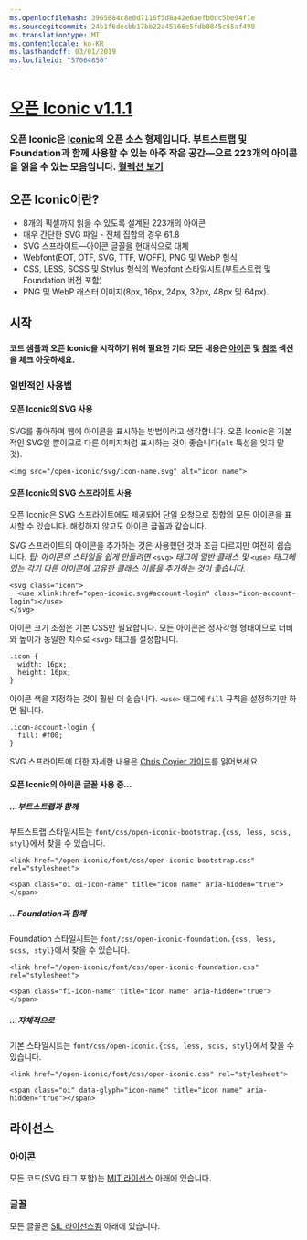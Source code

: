 ```yaml
---
ms.openlocfilehash: 3965884c8e0d7116f5d8a42e6aefb0dc5be94f1e
ms.sourcegitcommit: 24b1f6decbb17bb22a45166e5fdb0845c65af498
ms.translationtype: MT
ms.contentlocale: ko-KR
ms.lasthandoff: 03/01/2019
ms.locfileid: "57064850"
---
```

<a name="open-iconic-v111httpuseiconiccomopen"></a>[오픈 Iconic v1.1.1](http://useiconic.com/open)
===========

### <a name="open-iconic-is-the-open-source-sibling-of-iconichttpuseiconiccom-it-is-a-hyper-legible-collection-of-223-icons-with-a-tiny-footprintmdashready-to-use-with-bootstrap-and-foundation-view-the-collectionhttpuseiconiccomopenicons"></a>오픈 Iconic은 [Iconic](http://useiconic.com)의 오픈 소스 형제입니다. 부트스트랩 및 Foundation과 함께 사용할 수 있는 아주 작은 공간&mdash;으로 223개의 아이콘을 읽을 수 있는 모음입니다. [컬렉션 보기](http://useiconic.com/open#icons)



## <a name="whats-in-open-iconic"></a>오픈 Iconic이란?

* 8개의 픽셀까지 읽을 수 있도록 설계된 223개의 아이콘
* 매우 간단한 SVG 파일 - 전체 집합의 경우 61.8 
* SVG 스프라이트&mdash;아이콘 글꼴을 현대식으로 대체
* Webfont(EOT, OTF, SVG, TTF, WOFF), PNG 및 WebP 형식
* CSS, LESS, SCSS 및 Stylus 형식의 Webfont 스타일시트(부트스트랩 및 Foundation 버전 포함)
* PNG 및 WebP 래스터 이미지(8px, 16px, 24px, 32px, 48px 및 64px).


## <a name="getting-started"></a>시작

#### <a name="for-code-samples-and-everything-else-you-need-to-get-started-with-open-iconic-check-out-our-iconshttpuseiconiccomopenicons-and-referencehttpuseiconiccomopenreference-sections"></a>코드 샘플과 오픈 Iconic을 시작하기 위해 필요한 기타 모든 내용은 [아이콘](http://useiconic.com/open#icons) 및 [참조](http://useiconic.com/open#reference) 섹션을 체크 아웃하세요.

### <a name="general-usage"></a>일반적인 사용법

#### <a name="using-open-iconics-svgs"></a>오픈 Iconic의 SVG 사용

SVG를 좋아하며 웹에 아이콘을 표시하는 방법이라고 생각합니다. 오픈 Iconic은 기본적인 SVG일 뿐이므로 다른 이미지처럼 표시하는 것이 좋습니다(`alt` 특성을 잊지 말 것).

```
<img src="/open-iconic/svg/icon-name.svg" alt="icon name">
```

#### <a name="using-open-iconics-svg-sprite"></a>오픈 Iconic의 SVG 스프라이트 사용

오픈 Iconic은 SVG 스프라이트에도 제공되어 단일 요청으로 집합의 모든 아이콘을 표시할 수 있습니다. 해킹하지 않고도 아이콘 글꼴과 같습니다.

SVG 스프라이트의 아이콘을 추가하는 것은 사용했던 것과 조금 다르지만 여전히 쉽습니다. *팁: 아이콘의 스타일을 쉽게 만들려면*  `<svg>` *태그에 일반 클래스 및*  `<use>` *태그에 있는 각기 다른 아이콘에 고유한 클래스 이름을 추가하는 것이 좋습니다.*  

```
<svg class="icon">
  <use xlink:href="open-iconic.svg#account-login" class="icon-account-login"></use>
</svg>
```

아이콘 크기 조정은 기본 CSS만 필요합니다. 모든 아이콘은 정사각형 형태이므로 너비와 높이가 동일한 치수로 `<svg>` 태그를 설정합니다.

```
.icon {
  width: 16px;
  height: 16px;
}
```

아이콘 색을 지정하는 것이 훨씬 더 쉽습니다. `<use>` 태그에 `fill` 규칙을 설정하기만 하면 됩니다.

```
.icon-account-login {
  fill: #f00;
}
```

SVG 스프라이트에 대한 자세한 내용은 [Chris Coyier 가이드](http://css-tricks.com/svg-sprites-use-better-icon-fonts/)를 읽어보세요.

#### <a name="using-open-iconics-icon-font"></a>오픈 Iconic의 아이콘 글꼴 사용 중...


##### <a name="with-bootstrap"></a>...부트스트랩과 함께

부트스트랩 스타일시트는 `font/css/open-iconic-bootstrap.{css, less, scss, styl}`에서 찾을 수 있습니다.


```
<link href="/open-iconic/font/css/open-iconic-bootstrap.css" rel="stylesheet">
```


```
<span class="oi oi-icon-name" title="icon name" aria-hidden="true"></span>
```

##### <a name="with-foundation"></a>...Foundation과 함께

Foundation 스타일시트는 `font/css/open-iconic-foundation.{css, less, scss, styl}`에서 찾을 수 있습니다.

```
<link href="/open-iconic/font/css/open-iconic-foundation.css" rel="stylesheet">
```


```
<span class="fi-icon-name" title="icon name" aria-hidden="true"></span>
```

##### <a name="on-its-own"></a>...자체적으로

기본 스타일시트는 `font/css/open-iconic.{css, less, scss, styl}`에서 찾을 수 있습니다.

```
<link href="/open-iconic/font/css/open-iconic.css" rel="stylesheet">
```

```
<span class="oi" data-glyph="icon-name" title="icon name" aria-hidden="true"></span>
```


## <a name="license"></a>라이선스

### <a name="icons"></a>아이콘

모든 코드(SVG 태그 포함)는 [MIT 라이선스](http://opensource.org/licenses/MIT) 아래에 있습니다.

### <a name="fonts"></a>글꼴

모든 글꼴은 [SIL 라이선스됨](http://scripts.sil.org/cms/scripts/page.php?item_id=OFL_web) 아래에 있습니다.
